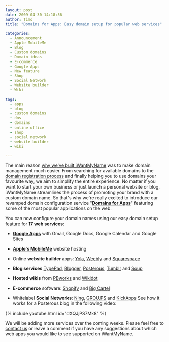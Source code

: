 ```yaml
---
layout: post
date: 2009-04-30 14:18:56
author: Timo
title: "Domains for Apps: Easy domain setup for popular web services"

categories:
  - Announcement
  - Apple MobileMe
  - Blog
  - Custom domains
  - Domain ideas
  - E-commerce
  - Google Apps
  - New feature
  - Shop
  - Social Network
  - Website builder
  - Wiki

tags:
  - apps
  - blog
  - custom domains
  - dns
  - domains
  - online office
  - shop
  - social network
  - website builder
  - wiki

---
```


The main reason [why we've built iWantMyName](https://iwantmyname.com/about) was to make domain
management much easier. From searching for available domains to the [domain registration process](https://iwantmyname.com/blog/2009/04/video-how-to-register-domains-fast-and-easy.htm) and finally helping you to use domains your
favourite way, we aim to simplify the entire experience. No matter if
you want to start your own business or just launch a personal website
or blog, iWantMyName streamlines the process of promoting your brand
with a custom domain name. So that's why we're really excited to
introduce our revamped domain configuration service "[**Domains for Apps**](https://iwantmyname.com/features/custom-domain-applications-and-dns)" featuring some of
the most popular applications on the web.

You can now configure your domain names using our easy domain setup feature for **17 web services**:

*   [**Google Apps**](https://iwantmyname.com/features/applications/google-apps-for-your-domain) with Gmail, Google Docs, Google Calendar and Google Sites
*   [**Apple's MobileMe**](https://iwantmyname.com/features/applications/custom-domain-apps/apple/mobileme-personal-domains) website hosting
*   Online **website builder** apps: [Yola](https://iwantmyname.com/features/applications/custom-domain-apps/websites/customise-yola-with-personal-url), [Weebly](https://iwantmyname.com/features/applications/custom-domain-apps/websites/weebly-create-free-website-with-own-address) and [Squarespace](https://iwantmyname.com/features/applications/custom-domain-apps/websites/squarespace-build-your-website-with-own-url)

*   **Blog services** [TypePad](https://iwantmyname.com/features/applications/custom-domain-apps/blogs/typepad-professional-blog-service-dns-setup), [Blogger](https://iwantmyname.com/features/applications/custom-domain-apps/blogs/blogger-blogspot-free-blog-with-own-url), [Posterous](https://iwantmyname.com/features/applications/custom-domain-apps/blogs/posterous-blog-photos-mp3-video-by-email), [Tumblr](https://iwantmyname.com/features/applications/custom-domain-apps/blogs/tumblr-tumblelog-easy-blog-with-own-url) and [Soup](https://iwantmyname.com/features/applications/custom-domain-apps/blogs/soup.io-free-tumblelog-with-own-url)

*   **Hosted wikis** from [PBworks](https://iwantmyname.com/features/applications/custom-domain-apps/wikis/pbworks-hosted-wiki-with-own-url) and [Wikidot](https://iwantmyname.com/features/applications/custom-domain-apps/wikis/wikidot-professional-hosted-wiki-with-own-url)
*   **E-commerce** software: [Shopify](https://iwantmyname.com/features/applications/custom-domain-apps/e-commerce/shopify-hosted-online-store-platform-and-shop-software) and [Big Cartel](https://iwantmyname.com/features/applications/custom-domain-apps/e-commerce/bigcartel-build-your-own-online-shop)
*   Whitelabel **Social Networks**: [Ning](https://iwantmyname.com/features/applications/custom-domain-apps/social-networks/ning-hosted-whitelabel-dns-setup), [GROU.PS](https://iwantmyname.com/features/applications/custom-domain-apps/social-networks/grou.ps-whitelabel-social-network-mask-domains) and [KickApps](https://iwantmyname.com/features/applications/custom-domain-apps/social-networks/kickapps-social-networking-software-dns-masking)
See how it works for a Posterous blog in the following video:

{% include youtube.html id="dXQJjPS7Mk8" %}

We will be adding more  services over the coming weeks. Please feel free to [contact us](https://iwantmyname.com/support) or leave a comment if you have any suggestions about which web apps you would like to see supported on iWantMyName.

